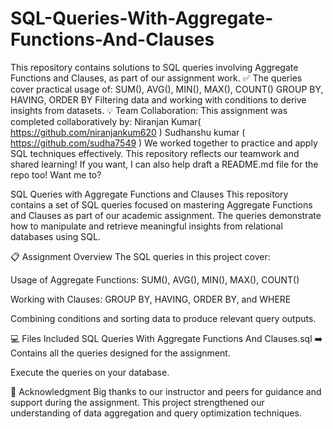 # SQL-Queries-With-Aggregate-Functions-And-Clauses

This repository contains solutions to SQL queries involving Aggregate Functions and Clauses, as part of our assignment work.
✅ The queries cover practical usage of:
SUM(), AVG(), MIN(), MAX(), COUNT()
GROUP BY, HAVING, ORDER BY
Filtering data and working with conditions to derive insights from datasets.
💡 Team Collaboration:
This assignment was completed collaboratively by:
Niranjan Kumar( https://github.com/niranjankum620 )
Sudhanshu kumar ( https://github.com/sudha7549 )
We worked together to practice and apply SQL techniques effectively. This repository reflects our teamwork and shared learning!
If you want, I can also help draft a README.md file for the repo too! Want me to?

SQL Queries with Aggregate Functions and Clauses
This repository contains a set of SQL queries focused on mastering Aggregate Functions and Clauses as part of our academic assignment. The queries demonstrate how to manipulate and retrieve meaningful insights from relational databases using SQL.

📋 Assignment Overview
The SQL queries in this project cover:

Usage of Aggregate Functions:
SUM(), AVG(), MIN(), MAX(), COUNT()

Working with Clauses:
GROUP BY, HAVING, ORDER BY, and WHERE

Combining conditions and sorting data to produce relevant query outputs.

💻 Files Included
SQL Queries With Aggregate Functions And Clauses.sql
➡️ Contains all the queries designed for the assignment.

Execute the queries on your database.

📢 Acknowledgment
Big thanks to our instructor and peers for guidance and support during the assignment.
This project strengthened our understanding of data aggregation and query optimization techniques.
